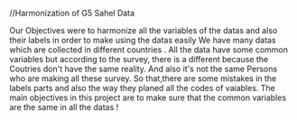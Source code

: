 //Harmonization of G5 Sahel Data

Our Objectives were to harmonize all the variables of the datas and also their labels in order to make using the datas easily
We have many datas which are collected in different countries . All the data have some common variables but according to the survey,
there is a different because the Coutries don't have the same reality. And also it's not the same Persons who are making all these survey. So that,there are some mistakes 
in the labels parts and also the way they planed all the codes of vaiables.
The main objectives in this project are to make sure that the common variables are the same in all the datas !

